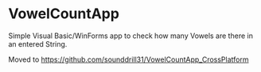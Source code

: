 # VowelCountApp
Simple Visual Basic/WinForms app to check how many Vowels are there in an entered String.

Moved to https://github.com/sounddrill31/VowelCountApp_CrossPlatform
